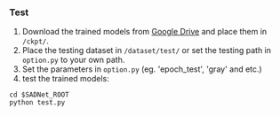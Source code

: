 ### Test
1. Download the trained models from [Google Drive](https://drive.google.com/file/d/10HdJeTwvcJ804lQOZPk4fMLJEQaJx8Yc/view?usp=sharing) and place them in `/ckpt/`.
2. Place the testing dataset in `/dataset/test/` or set the testing path in `option.py` to your own path.
3. Set the parameters in `option.py` (eg. 'epoch_test', 'gray' and etc.)
3. test the trained models:
```
cd $SADNet_ROOT
python test.py
```
